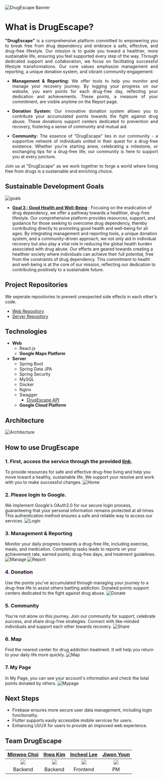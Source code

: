 ![DrugEscape Banner](https://github.com/DrugEscape/DrugEscape-Backend/assets/112475136/d8c7b09c-5898-4a17-81e0-f8beb3f43f52.png)

# What is DrugEscape?
<div align="justify">
<b>"DrugEscape"</b> is a comprehensive platform committed to empowering you to break free from drug dependency and embrace a safe, effective, and drug-free lifestyle. Our mission is to guide you toward a healthier, more sustainable life, ensuring you feel supported every step of the way. Through dedicated support and collaboration, we focus on facilitating successful lifestyle transformations. Our core values emphasize management and reporting, a unique donation system, and vibrant community engagement:

- <b>Management & Reporting:</b> We offer tools to help you monitor and manage your recovery journey. By logging your progress on our website, you earn points for each drug-free day, reflecting your dedication and achievements. These points, a measure of your commitment, are visible anytime on the Report page.

- <b>Donation System:</b> Our innovative donation system allows you to contribute your accumulated points towards the fight against drug abuse. These donations support centers dedicated to prevention and recovery, fostering a sense of community and mutual aid.

- <b>Community:</b> The essence of "DrugEscape" lies in our community - a supportive network of individuals united in their quest for a drug-free existence. Whether you're starting anew, celebrating a milestone, or exchanging tips for a drug-free life, our community is here to support you at every juncture.

Join us at "DrugEscape" as we work together to forge a world where living free from drugs is a sustainable and enriching choice.
</div>

## Sustainable Development Goals
![goals](https://github.com/DrugEscape/DrugEscape-Backend/assets/112475136/c2d32acd-a08b-4beb-aa22-b57d9978f734.png)
* **[Goal 3 : Good Health and Well-Being](https://www.un.org/sustainabledevelopment/health/)**
: Focusing on the eradication of drug dependency, we offer a pathway towards a healthier, drug-free lifestyle. Our comprehensive platform provides resources, support, and guidance for those seeking to overcome drug dependency, thereby contributing directly to promoting good health and well-being for all ages. By integrating management and reporting tools, a unique donation system, and a community-driven approach, we not only aid in individual recovery but also play a vital role in reducing the global health burden associated with drug abuse. Our efforts are geared towards creating a healthier society where individuals can achieve their full potential, free from the constraints of drug dependency. This commitment to health and well-being is at the core of our mission, reflecting our dedication to contributing positively to a sustainable future.

## Project Repositories
We seperate repositories to prevent unexpected side effects in each other's code.
* [Web Repository](https://github.com/DrugEscape/DrugEscape-Frontend)
* [Server Repository](https://github.com/DrugEscape/DrugEscape-Backend)

## Technologies
* **Web**
  * React.js
  * **Google Maps Platform**
* **Server**
  * Spring Boot
  * Spring Data JPA
  * Spring Security
  * MySQL
  * Docker
  * Nginx
  * Swagger
    * [DrugEscape API](http://drugescape.duckdns.org/swagger-ui/index.html)
  * **Google Cloud Platform**

## Architecture
![Architecture](https://github.com/DrugEscape/DrugEscape-Backend/assets/112475136/1fb86dee-8177-475b-969a-5b9e4bbce302.png)

## How to use DrugEscape
### 1. First, access the service through the provided [link](https://drugescape.netlify.app/).
To provide resources for safe and effective drug-free living and help you move toward a healthy, sustainable life. We support your resolve and work with you to make successful changes.
![Home](https://github.com/chaiminwoo0223/Tools/assets/112475136/516906b5-28cc-426d-92d5-0934bf15be52.png)

### 2. Please login to Google.
We implement Google's OAuth2.0 for our secure login process, guaranteeing that your personal information remains protected at all times. This authentication method ensures a safe and reliable way to access our services.
![Login](https://github.com/chaiminwoo0223/Tools/assets/112475136/afd3dad8-cd49-4a71-b2fb-0a7908a2f827.png)

### 3. Management & Reporting
Monitor your daily progress towards a drug-free life, including exercise, meals, and medication. Completing tasks leads to reports on your achievement rate, earned points, drug-free days, and treatment guidelines.
![Manage](https://github.com/DrugEscape/DrugEscape-Backend/assets/112475136/e65b59ee-8ef5-46b2-801f-bfb0d1fb1ef2.png)
![Report](https://github.com/DrugEscape/DrugEscape-Backend/assets/112475136/7ed866a7-9be2-4aa8-a91a-a38909ef358c.png)

### 4. Donation
Use the points you've accumulated through managing your journey to a drug-free life to assist others battling addiction. Donated points support centers dedicated to the fight against drug abuse.
![Donate](https://github.com/chaiminwoo0223/Tools/assets/112475136/d16246dc-7ef5-43ea-a3c7-8ec4c40f6715.png)

### 5. Community
You're not alone on this journey. Join our community for support, celebrate success, and share drug-free strategies. Connect with like-minded individuals and support each other towards recovery.
![Share](https://github.com/chaiminwoo0223/Tools/assets/112475136/b62b8a3f-ea57-4709-9a46-bc83e533a09a)

### 6. Map
Find the nearest center for drug addiction treatment. It will help you return to your daily life more quickly.
![Map](https://github.com/chaiminwoo0223/Tools/assets/112475136/5e67e4b9-98ea-472f-8a00-b787092897d7)

### 7. My Page
In My Page, you can see your account's information and check the total points donated by others.
![Mypage](https://github.com/chaiminwoo0223/Tools/assets/112475136/e752adf4-5428-4a83-b296-b66d10b8405a)

## Next Steps
* Firebase ensures more secure user data management, including login functionality.
* Flutter supports easily accessible mobile services for users.
* Enhancing UI/UX for users to provide an improved web experience.

## Team DrugEscape
|[Minwoo Choi](https://github.com/chaiminwoo0223)|[Ihwa Kim](https://github.com/ihwag719)|[Incheol Lee](https://github.com/dldlscjf123)|[Jiwon Youn](https://github.com/jw0613)|
|:---:|:---:|:---:|:---:|
|<img src="https://github.com/chaiminwoo0223.png">|<img src="https://github.com/ihwag719.png">|<img src="https://github.com/dldlscjf123.png">|<img src="https://github.com/jw0613.png">|
|Backend|Backend|Frontend|PM|
